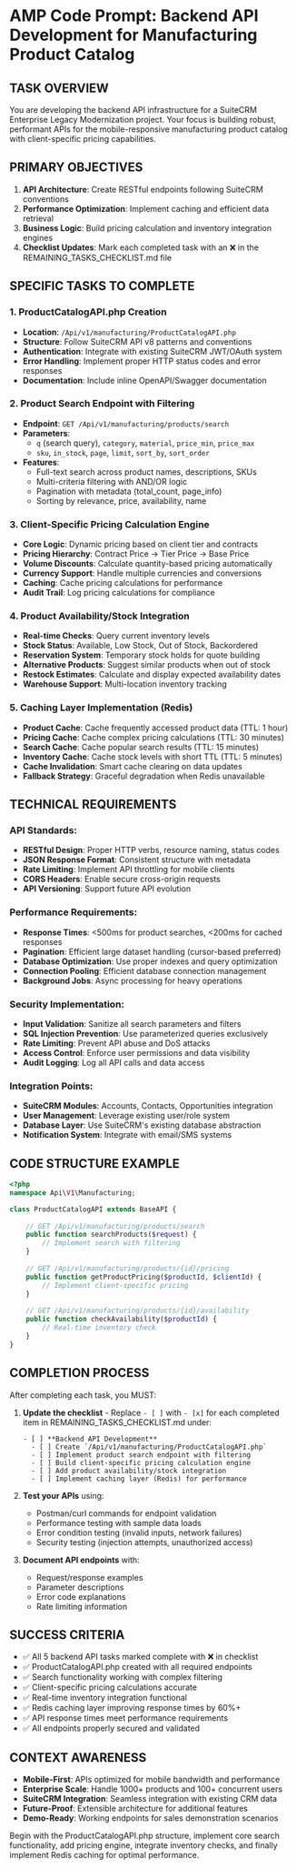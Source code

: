 # AMP Code Prompt: Backend API Development for Manufacturing Product Catalog

## TASK OVERVIEW
You are developing the backend API infrastructure for a SuiteCRM Enterprise Legacy Modernization project. Your focus is building robust, performant APIs for the mobile-responsive manufacturing product catalog with client-specific pricing capabilities.

## PRIMARY OBJECTIVES
1. **API Architecture**: Create RESTful endpoints following SuiteCRM conventions
2. **Performance Optimization**: Implement caching and efficient data retrieval
3. **Business Logic**: Build pricing calculation and inventory integration engines
4. **Checklist Updates**: Mark each completed task with an ❌ in the REMAINING_TASKS_CHECKLIST.md file

## SPECIFIC TASKS TO COMPLETE

### 1. **ProductCatalogAPI.php Creation**
- **Location**: `/Api/v1/manufacturing/ProductCatalogAPI.php`
- **Structure**: Follow SuiteCRM API v8 patterns and conventions
- **Authentication**: Integrate with existing SuiteCRM JWT/OAuth system
- **Error Handling**: Implement proper HTTP status codes and error responses
- **Documentation**: Include inline OpenAPI/Swagger documentation

### 2. **Product Search Endpoint with Filtering**
- **Endpoint**: `GET /Api/v1/manufacturing/products/search`
- **Parameters**: 
  - `q` (search query), `category`, `material`, `price_min`, `price_max`
  - `sku`, `in_stock`, `page`, `limit`, `sort_by`, `sort_order`
- **Features**: 
  - Full-text search across product names, descriptions, SKUs
  - Multi-criteria filtering with AND/OR logic
  - Pagination with metadata (total_count, page_info)
  - Sorting by relevance, price, availability, name

### 3. **Client-Specific Pricing Calculation Engine**
- **Core Logic**: Dynamic pricing based on client tier and contracts
- **Pricing Hierarchy**: Contract Price → Tier Price → Base Price
- **Volume Discounts**: Calculate quantity-based pricing automatically
- **Currency Support**: Handle multiple currencies and conversions
- **Caching**: Cache pricing calculations for performance
- **Audit Trail**: Log pricing calculations for compliance

### 4. **Product Availability/Stock Integration**
- **Real-time Checks**: Query current inventory levels
- **Stock Status**: Available, Low Stock, Out of Stock, Backordered
- **Reservation System**: Temporary stock holds for quote building
- **Alternative Products**: Suggest similar products when out of stock
- **Restock Estimates**: Calculate and display expected availability dates
- **Warehouse Support**: Multi-location inventory tracking

### 5. **Caching Layer Implementation (Redis)**
- **Product Cache**: Cache frequently accessed product data (TTL: 1 hour)
- **Pricing Cache**: Cache complex pricing calculations (TTL: 30 minutes)
- **Search Cache**: Cache popular search results (TTL: 15 minutes)
- **Inventory Cache**: Cache stock levels with short TTL (TTL: 5 minutes)
- **Cache Invalidation**: Smart cache clearing on data updates
- **Fallback Strategy**: Graceful degradation when Redis unavailable

## TECHNICAL REQUIREMENTS

### API Standards:
- **RESTful Design**: Proper HTTP verbs, resource naming, status codes
- **JSON Response Format**: Consistent structure with metadata
- **Rate Limiting**: Implement API throttling for mobile clients
- **CORS Headers**: Enable secure cross-origin requests
- **API Versioning**: Support future API evolution

### Performance Requirements:
- **Response Times**: <500ms for product searches, <200ms for cached responses
- **Pagination**: Efficient large dataset handling (cursor-based preferred)
- **Database Optimization**: Use proper indexes and query optimization
- **Connection Pooling**: Efficient database connection management
- **Background Jobs**: Async processing for heavy operations

### Security Implementation:
- **Input Validation**: Sanitize all search parameters and filters
- **SQL Injection Prevention**: Use parameterized queries exclusively
- **Rate Limiting**: Prevent API abuse and DoS attacks
- **Access Control**: Enforce user permissions and data visibility
- **Audit Logging**: Log all API calls and data access

### Integration Points:
- **SuiteCRM Modules**: Accounts, Contacts, Opportunities integration
- **User Management**: Leverage existing user/role system
- **Database Layer**: Use SuiteCRM's existing database abstraction
- **Notification System**: Integrate with email/SMS systems

## CODE STRUCTURE EXAMPLE

```php
<?php
namespace Api\V1\Manufacturing;

class ProductCatalogAPI extends BaseAPI {
    
    // GET /Api/v1/manufacturing/products/search
    public function searchProducts($request) {
        // Implement search with filtering
    }
    
    // GET /Api/v1/manufacturing/products/{id}/pricing
    public function getProductPricing($productId, $clientId) {
        // Implement client-specific pricing
    }
    
    // GET /Api/v1/manufacturing/products/{id}/availability
    public function checkAvailability($productId) {
        // Real-time inventory check
    }
}
```

## COMPLETION PROCESS

After completing each task, you MUST:

1. **Update the checklist** - Replace `- [ ]` with `- [x]` for each completed item in REMAINING_TASKS_CHECKLIST.md under:
   ```
   - [ ] **Backend API Development**
     - [ ] Create `/Api/v1/manufacturing/ProductCatalogAPI.php`
     - [ ] Implement product search endpoint with filtering
     - [ ] Build client-specific pricing calculation engine
     - [ ] Add product availability/stock integration
     - [ ] Implement caching layer (Redis) for performance
   ```

2. **Test your APIs** using:
   - Postman/curl commands for endpoint validation
   - Performance testing with sample data loads
   - Error condition testing (invalid inputs, network failures)
   - Security testing (injection attempts, unauthorized access)

3. **Document API endpoints** with:
   - Request/response examples
   - Parameter descriptions
   - Error code explanations
   - Rate limiting information

## SUCCESS CRITERIA
- ✅ All 5 backend API tasks marked complete with ❌ in checklist
- ✅ ProductCatalogAPI.php created with all required endpoints
- ✅ Search functionality working with complex filtering
- ✅ Client-specific pricing calculations accurate
- ✅ Real-time inventory integration functional
- ✅ Redis caching layer improving response times by 60%+
- ✅ API response times meet performance requirements
- ✅ All endpoints properly secured and validated

## CONTEXT AWARENESS
- **Mobile-First**: APIs optimized for mobile bandwidth and performance
- **Enterprise Scale**: Handle 1000+ products and 100+ concurrent users
- **SuiteCRM Integration**: Seamless integration with existing CRM data
- **Future-Proof**: Extensible architecture for additional features
- **Demo-Ready**: Working endpoints for sales demonstration scenarios

Begin with the ProductCatalogAPI.php structure, implement core search functionality, add pricing engine, integrate inventory checks, and finally implement Redis caching for optimal performance. 